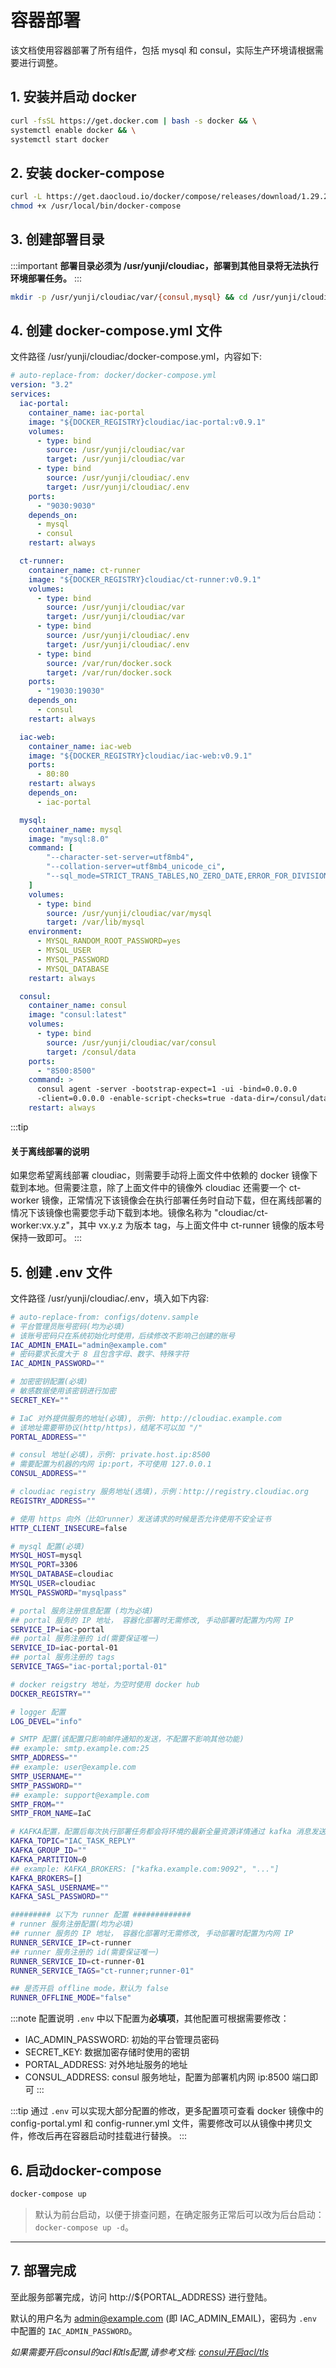 # 容器部署

该文档使用容器部署了所有组件，包括 mysql 和 consul，实际生产环境请根据需要进行调整。

## 1. 安装并启动 docker

```bash
curl -fsSL https://get.docker.com | bash -s docker && \
systemctl enable docker && \
systemctl start docker
```

## 2. 安装 docker-compose

```bash
curl -L https://get.daocloud.io/docker/compose/releases/download/1.29.2/docker-compose-`uname -s`-`uname -m` > /usr/local/bin/docker-compose && \
chmod +x /usr/local/bin/docker-compose
```

## 3. 创建部署目录

:::important
**部署目录必须为 /usr/yunji/cloudiac，部署到其他目录将无法执行环境部署任务。**
:::

```bash
mkdir -p /usr/yunji/cloudiac/var/{consul,mysql} && cd /usr/yunji/cloudiac/
```

## 4. 创建 docker-compose.yml 文件

文件路径 /usr/yunji/cloudiac/docker-compose.yml，内容如下:

```yaml
# auto-replace-from: docker/docker-compose.yml
version: "3.2"
services:
  iac-portal:
    container_name: iac-portal
    image: "${DOCKER_REGISTRY}cloudiac/iac-portal:v0.9.1"
    volumes:
      - type: bind
        source: /usr/yunji/cloudiac/var
        target: /usr/yunji/cloudiac/var
      - type: bind
        source: /usr/yunji/cloudiac/.env
        target: /usr/yunji/cloudiac/.env
    ports:
      - "9030:9030"
    depends_on:
      - mysql
      - consul
    restart: always

  ct-runner:
    container_name: ct-runner
    image: "${DOCKER_REGISTRY}cloudiac/ct-runner:v0.9.1"
    volumes:
      - type: bind
        source: /usr/yunji/cloudiac/var
        target: /usr/yunji/cloudiac/var
      - type: bind
        source: /usr/yunji/cloudiac/.env
        target: /usr/yunji/cloudiac/.env
      - type: bind
        source: /var/run/docker.sock
        target: /var/run/docker.sock
    ports:
      - "19030:19030"
    depends_on:
      - consul
    restart: always

  iac-web:
    container_name: iac-web
    image: "${DOCKER_REGISTRY}cloudiac/iac-web:v0.9.1"
    ports:
      - 80:80
    restart: always
    depends_on:
      - iac-portal

  mysql:
    container_name: mysql
    image: "mysql:8.0"
    command: [
        "--character-set-server=utf8mb4",
        "--collation-server=utf8mb4_unicode_ci",
        "--sql_mode=STRICT_TRANS_TABLES,NO_ZERO_DATE,ERROR_FOR_DIVISION_BY_ZERO,NO_ENGINE_SUBSTITUTION"
    ]
    volumes:
      - type: bind
        source: /usr/yunji/cloudiac/var/mysql
        target: /var/lib/mysql
    environment:
      - MYSQL_RANDOM_ROOT_PASSWORD=yes
      - MYSQL_USER
      - MYSQL_PASSWORD
      - MYSQL_DATABASE
    restart: always

  consul:
    container_name: consul
    image: "consul:latest"
    volumes:
      - type: bind
        source: /usr/yunji/cloudiac/var/consul
        target: /consul/data   
    ports:
      - "8500:8500"
    command: >
      consul agent -server -bootstrap-expect=1 -ui -bind=0.0.0.0
      -client=0.0.0.0 -enable-script-checks=true -data-dir=/consul/data 
    restart: always

```

:::tip
#### 关于离线部署的说明
如果您希望离线部署 cloudiac，则需要手动将上面文件中依赖的 docker 镜像下载到本地。但需要注意，除了上面文件中的镜像外 cloudiac 还需要一个 ct-worker 镜像，正常情况下该镜像会在执行部署任务时自动下载，但在离线部署的情况下该镜像也需要您手动下载到本地。镜像名称为 "cloudiac/ct-worker:vx.y.z"，其中 vx.y.z 为版本 tag，与上面文件中 ct-runner 镜像的版本号保持一致即可。
:::

## 5. 创建 .env 文件

文件路径 /usr/yunji/cloudiac/.env，填入如下内容:

```bash
# auto-replace-from: configs/dotenv.sample
# 平台管理员账号密码(均为必填)
# 该账号密码只在系统初始化时使用，后续修改不影响己创建的账号
IAC_ADMIN_EMAIL="admin@example.com"
# 密码要求长度大于 8 且包含字母、数字、特殊字符
IAC_ADMIN_PASSWORD=""

# 加密密钥配置(必填)
# 敏感数据使用该密钥进行加密
SECRET_KEY=""

# IaC 对外提供服务的地址(必填), 示例: http://cloudiac.example.com
# 该地址需要带协议(http/https)，结尾不可以加 "/"
PORTAL_ADDRESS=""

# consul 地址(必填)，示例: private.host.ip:8500
# 需要配置为机器的内网 ip:port，不可使用 127.0.0.1
CONSUL_ADDRESS=""

# cloudiac registry 服务地址(选填)，示例：http://registry.cloudiac.org
REGISTRY_ADDRESS=""

# 使用 https 向外（比如runner）发送请求的时候是否允许使用不安全证书
HTTP_CLIENT_INSECURE=false

# mysql 配置(必填)
MYSQL_HOST=mysql
MYSQL_PORT=3306
MYSQL_DATABASE=cloudiac
MYSQL_USER=cloudiac
MYSQL_PASSWORD="mysqlpass"

# portal 服务注册信息配置 (均为必填)
## portal 服务的 IP 地址， 容器化部署时无需修改, 手动部署时配置为内网 IP
SERVICE_IP=iac-portal
## portal 服务注册的 id(需要保证唯一)
SERVICE_ID=iac-portal-01
## portal 服务注册的 tags
SERVICE_TAGS="iac-portal;portal-01"

# docker reigstry 地址，为空时使用 docker hub
DOCKER_REGISTRY=""

# logger 配置
LOG_DEVEL="info"

# SMTP 配置(该配置只影响邮件通知的发送，不配置不影响其他功能)
## example: smtp.example.com:25
SMTP_ADDRESS=""
## example: user@example.com
SMTP_USERNAME=""
SMTP_PASSWORD=""
## example: support@example.com
SMTP_FROM=""
SMTP_FROM_NAME=IaC

# KAFKA配置，配置后每次执行部署任务都会将环境的最新全量资源详情通过 kafka 消息发送
KAFKA_TOPIC="IAC_TASK_REPLY"
KAFKA_GROUP_ID=""
KAFKA_PARTITION=0
## example: KAFKA_BROKERS: ["kafka.example.com:9092", "..."]
KAFKA_BROKERS=[]
KAFKA_SASL_USERNAME=""
KAFKA_SASL_PASSWORD=""

######### 以下为 runner 配置 #############
# runner 服务注册配置(均为必填)
## runner 服务的 IP 地址， 容器化部署时无需修改, 手动部署时配置为内网 IP
RUNNER_SERVICE_IP=ct-runner
## runner 服务注册的 id(需要保证唯一)
RUNNER_SERVICE_ID=ct-runner-01
RUNNER_SERVICE_TAGS="ct-runner;runner-01"

## 是否开启 offline mode，默认为 false
RUNNER_OFFLINE_MODE="false"
```

:::note
配置说明 
`.env` 中以下配置为**必填项**，其他配置可根据需要修改：

- IAC_ADMIN_PASSWORD: 初始的平台管理员密码
- SECRET_KEY: 数据加密存储时使用的密钥
- PORTAL_ADDRESS: 对外地址服务的地址
- CONSUL_ADDRESS: consul 服务地址，配置为部署机内网 ip:8500 端口即可
:::

:::tip
通过 `.env` 可以实现大部分配置的修改，更多配置项可查看 docker 镜像中的 config-portal.yml 和 config-runner.yml 文件，需要修改可以从镜像中拷贝文件，修改后再在容器启动时挂载进行替换。
:::

## 6. 启动docker-compose

```bash
docker-compose up
```
> 默认为前台启动，以便于排查问题，在确定服务正常后可以改为后台启动：`docker-compose up -d`。

---

## 7. 部署完成
至此服务部署完成，访问 http://${PORTAL_ADDRESS} 进行登陆。

默认的用户名为 admin@example.com (即 IAC_ADMIN_EMAIL)，密码为 `.env` 中配置的 `IAC_ADMIN_PASSWORD`。

*如果需要开启consul的acl和tls配置,请参考文档: [consul开启acl/tls](./consul.md)*
